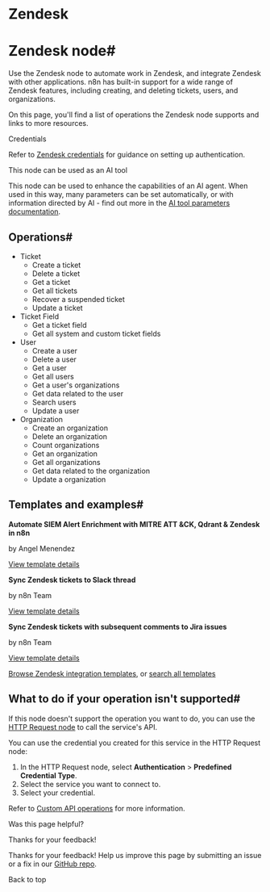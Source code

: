 # Zendesk

[ ](https://github.com/n8n-io/n8n-docs/edit/main/docs/integrations/builtin/app-nodes/n8n-nodes-base.zendesk.md "Edit this page")

# Zendesk node#

Use the Zendesk node to automate work in Zendesk, and integrate Zendesk with other applications. n8n has built-in support for a wide range of Zendesk features, including creating, and deleting tickets, users, and organizations. 

On this page, you'll find a list of operations the Zendesk node supports and links to more resources.

Credentials

Refer to [Zendesk credentials](../../credentials/zendesk/) for guidance on setting up authentication. 

This node can be used as an AI tool

This node can be used to enhance the capabilities of an AI agent. When used in this way, many parameters can be set automatically, or with information directed by AI - find out more in the [AI tool parameters documentation](../../../../advanced-ai/examples/using-the-fromai-function/).

## Operations#

  * Ticket
    * Create a ticket
    * Delete a ticket
    * Get a ticket
    * Get all tickets
    * Recover a suspended ticket
    * Update a ticket
  * Ticket Field
    * Get a ticket field
    * Get all system and custom ticket fields
  * User
    * Create a user
    * Delete a user
    * Get a user
    * Get all users
    * Get a user's organizations
    * Get data related to the user
    * Search users
    * Update a user
  * Organization
    * Create an organization
    * Delete an organization
    * Count organizations
    * Get an organization
    * Get all organizations
    * Get data related to the organization
    * Update a organization



## Templates and examples#

**Automate SIEM Alert Enrichment with MITRE ATT &CK, Qdrant & Zendesk in n8n**

by Angel Menendez

[View template details](https://n8n.io/workflows/2840-automate-siem-alert-enrichment-with-mitre-attandck-qdrant-and-zendesk-in-n8n/)

**Sync Zendesk tickets to Slack thread**

by n8n Team

[View template details](https://n8n.io/workflows/1820-sync-zendesk-tickets-to-slack-thread/)

**Sync Zendesk tickets with subsequent comments to Jira issues**

by n8n Team

[View template details](https://n8n.io/workflows/1833-sync-zendesk-tickets-with-subsequent-comments-to-jira-issues/)

[Browse Zendesk integration templates](https://n8n.io/integrations/zendesk/), or [search all templates](https://n8n.io/workflows/)

## What to do if your operation isn't supported#

If this node doesn't support the operation you want to do, you can use the [HTTP Request node](../../core-nodes/n8n-nodes-base.httprequest/) to call the service's API.

You can use the credential you created for this service in the HTTP Request node: 

  1. In the HTTP Request node, select **Authentication** > **Predefined Credential Type**.
  2. Select the service you want to connect to.
  3. Select your credential.



Refer to [Custom API operations](../../../custom-operations/) for more information.

Was this page helpful? 

Thanks for your feedback! 

Thanks for your feedback! Help us improve this page by submitting an issue or a fix in our [GitHub repo](https://github.com/n8n-io/n8n-docs). 

Back to top 
